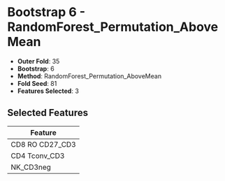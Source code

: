 # Bootstrap 6 - RandomForest_Permutation_AboveMean

- **Outer Fold**: 35
- **Bootstrap**: 6
- **Method**: RandomForest_Permutation_AboveMean
- **Fold Seed**: 81
- **Features Selected**: 3

## Selected Features

| Feature |
|---------|
| CD8 RO CD27_CD3 |
| CD4 Tconv_CD3 |
| NK_CD3neg |
